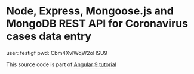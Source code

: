 # Node, Express, Mongoose.js and MongoDB REST API for Coronavirus cases data entry

user: festigf
pwd: Cbm4XvlWqW2oHSU9

This source code is part of [Angular 9 tutorial](https://www.djamware.com/post/5e435e84a8d0ef4300ffc5f6/angular-9-tutorial-learn-to-build-a-crud-angular-app-quickly)
